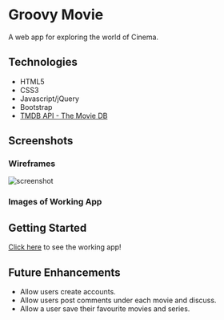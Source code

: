 # Groovy Movie

A web app for exploring the world of Cinema.


## Technologies
- HTML5
- CSS3
- Javascript/jQuery
- Bootstrap
- [TMDB API - The Movie DB](http://themoviedb.org/settings/api)

## Screenshots

### Wireframes
![screenshot](http://obipix.com/old/wallpapers/obipix_sunburst_2e6c55.png)

### Images of Working App


## Getting Started

[Click here](#) to see the working app!

## Future Enhancements
- Allow users create accounts.
- Allow users post comments under each movie and discuss.
- Allow a user save their favourite movies and series.